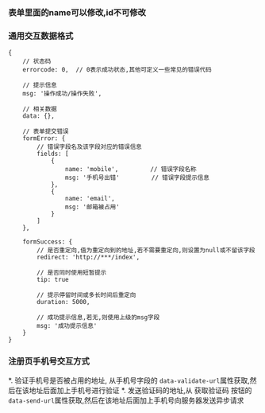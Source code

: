 ### 表单里面的name可以修改,id不可修改
### 通用交互数据格式
```
{
    // 状态码
    errorcode: 0,  // 0表示成功状态,其他可定义一些常见的错误代码

    // 提示信息
    msg: '操作成功/操作失败',

    // 相关数据
    data: {},

    // 表单提交错误
    formError: {
        // 错误字段名及该字段对应的错误信息
        fields: [
            {
                name: 'mobile',         // 错误字段名称
                msg: '手机号出错'         // 错误字段提示信息
            },
            {
                name: 'email',
                msg: '邮箱被占用'
            }
        ]
    },

    formSuccess: {
        // 是否重定向,值为重定向到的地址,若不需要重定向,则设置为null或不留该字段
        redirect: 'http://***/index',

        // 是否同时使用短暂提示
        tip: true

        // 提示停留时间或多长时间后重定向
        duration: 5000,

        // 成功提示信息,若无,则使用上级的msg字段
        msg: '成功提示信息'
    }
}

```

### 注册页手机号交互方式
*. 验证手机号是否被占用的地址, 从手机号字段的 `data-validate-url`属性获取,然后在该地址后面加上手机号进行验证
*. 发送验证码的地址,从 获取验证码 按钮的`data-send-url`属性获取,然后在该地址后面加上手机号向服务器发送异步请求
